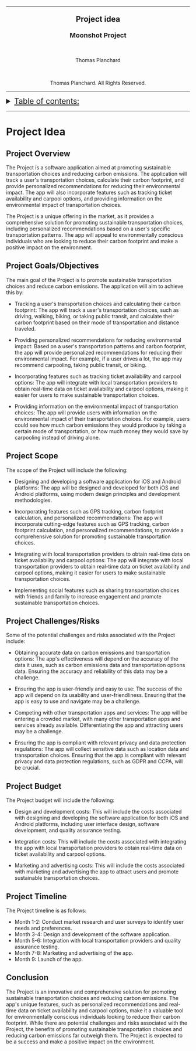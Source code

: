 <hr>

<p align="center" style="font-weight: bold; font-size: 21px"> Project idea</p>
<p align="center" style="font-weight: bold; font-size: 18px"> Moonshot Project </p>
<br>
<p align="center"> Thomas Planchard</p>
<br>

<p align="center"> Thomas Planchard. All Rights Reserved. </p>

<hr>

<details> 
<summary style="text-decoration: underline; font-size:150%">Table of contents:</summary>

- [Project Idea](#project-idea)
  - [Project Overview](#project-overview)
  - [Project Goals/Objectives](#project-goalsobjectives)
  - [Project Scope](#project-scope)
  - [Project Challenges/Risks](#project-challengesrisks)
  - [Project Budget](#project-budget)
  - [Project Timeline](#project-timeline)
  - [Conclusion](#conclusion)

</details>

--- 



# Project Idea
## Project Overview
The Project is a software application aimed at promoting sustainable transportation choices and reducing carbon emissions. The application will track a user's transportation choices, calculate their carbon footprint, and provide personalized recommendations for reducing their environmental impact. The app will also incorporate features such as tracking ticket availability and carpool options, and providing information on the environmental impact of transportation choices.

The Project is a unique offering in the market, as it provides a comprehensive solution for promoting sustainable transportation choices, including personalized recommendations based on a user's specific transportation patterns. The app will appeal to environmentally conscious individuals who are looking to reduce their carbon footprint and make a positive impact on the environment.



## Project Goals/Objectives
The main goal of the Project is to promote sustainable transportation choices and reduce carbon emissions. The application will aim to achieve this by:

- Tracking a user's transportation choices and calculating their carbon footprint: The app will track a user's transportation choices, such as driving, walking, biking, or taking public transit, and calculate their carbon footprint based on their mode of transportation and distance traveled.
  
- Providing personalized recommendations for reducing environmental impact: Based on a user's transportation patterns and carbon footprint, the app will provide personalized recommendations for reducing their environmental impact. For example, if a user drives a lot, the app may recommend carpooling, taking public transit, or biking.
  
- Incorporating features such as tracking ticket availability and carpool options: The app will integrate with local transportation providers to obtain real-time data on ticket availability and carpool options, making it easier for users to make sustainable transportation choices.
  
- Providing information on the environmental impact of transportation choices: The app will provide users with information on the environmental impact of their transportation choices. For example, users could see how much carbon emissions they would produce by taking a certain mode of transportation, or how much money they would save by carpooling instead of driving alone.

## Project Scope
The scope of the Project will include the following:

- Designing and developing a software application for iOS and Android platforms: The app will be designed and developed for both iOS and Android platforms, using modern design principles and development methodologies.

- Incorporating features such as GPS tracking, carbon footprint calculation, and personalized recommendations: The app will incorporate cutting-edge features such as GPS tracking, carbon footprint calculation, and personalized recommendations, to provide a comprehensive solution for promoting sustainable transportation choices.
  
- Integrating with local transportation providers to obtain real-time data on ticket availability and carpool options: The app will integrate with local transportation providers to obtain real-time data on ticket availability and carpool options, making it easier for users to make sustainable transportation choices.
  
- Implementing social features such as sharing transportation choices with friends and family to increase engagement and promote sustainable transportation choices.

## Project Challenges/Risks
Some of the potential challenges and risks associated with the Project include:

- Obtaining accurate data on carbon emissions and transportation options: The app's effectiveness will depend on the accuracy of the data it uses, such as carbon emissions data and transportation options data. Ensuring the accuracy and reliability of this data may be a challenge.
  
- Ensuring the app is user-friendly and easy to use: The success of the app will depend on its usability and user-friendliness. Ensuring that the app is easy to use and navigate may be a challenge.
  
- Competing with other transportation apps and services: The app will be entering a crowded market, with many other transportation apps and services already available. Differentiating the app and attracting users may be a challenge.
  
- Ensuring the app is compliant with relevant privacy and data protection regulations: The app will collect sensitive data such as location data and transportation choices. Ensuring that the app is compliant with relevant privacy and data protection regulations, such as GDPR and CCPA, will be crucial.


## Project Budget
The Project budget will include the following:

- Design and development costs: This will include the costs associated with designing and developing the software application for both iOS and Android platforms, including user interface design, software development, and quality assurance testing.
  
- Integration costs: This will include the costs associated with integrating the app with local transportation providers to obtain real-time data on ticket availability and carpool options.
  
- Marketing and advertising costs: This will include the costs associated with marketing and advertising the app to attract users and promote sustainable transportation choices.
  
## Project Timeline
The Project timeline is as follows:

- Month 1-2: Conduct market research and user surveys to identify user needs and preferences.
- Month 3-4: Design and development of the software application.
- Month 5-6: Integration with local transportation providers and quality assurance testing.
- Month 7-8: Marketing and advertising of the app.
- Month 9: Launch of the app.

## Conclusion
The Project is an innovative and comprehensive solution for promoting sustainable transportation choices and reducing carbon emissions. The app's unique features, such as personalized recommendations and real-time data on ticket availability and carpool options, make it a valuable tool for environmentally conscious individuals looking to reduce their carbon footprint. While there are potential challenges and risks associated with the Project, the benefits of promoting sustainable transportation choices and reducing carbon emissions far outweigh them. The Project is expected to be a success and make a positive impact on the environment.

